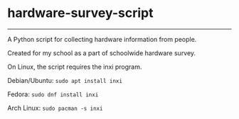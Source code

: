 # hardware-survey-script
---
A Python script for collecting hardware information from people.

Created for my school as a part of schoolwide hardware survey.


On Linux, the script requires the inxi program.

Debian/Ubuntu: `sudo apt install inxi`

Fedora: `sudo dnf install inxi`

Arch Linux: `sudo pacman -s inxi`
